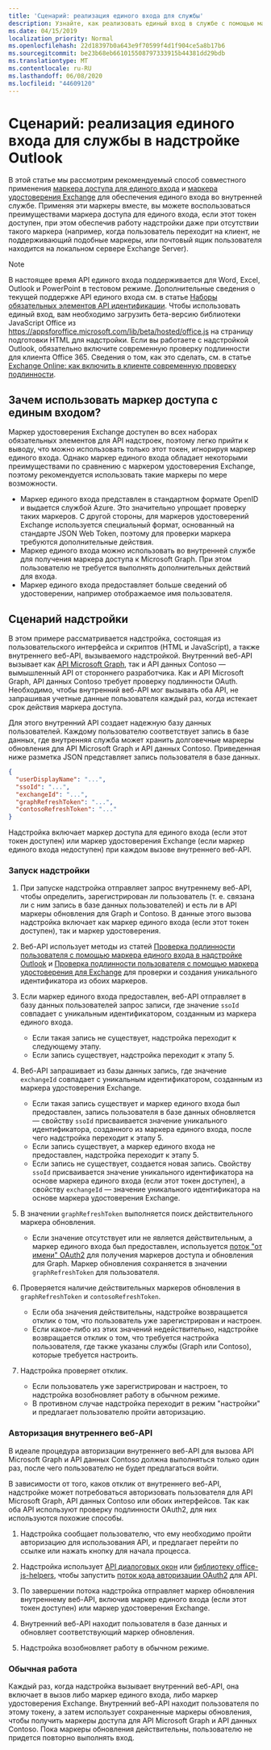 ```yaml
---
title: 'Сценарий: реализация единого входа для службы'
description: Узнайте, как реализовать единый вход в службе с помощью маркера единого входа и маркера удостоверения Exchange, предоставляемых надстройкой Outlook.
ms.date: 04/15/2019
localization_priority: Normal
ms.openlocfilehash: 22d18397b0a643e9f70599f4d1f904ce5a8b17b6
ms.sourcegitcommit: be23b68eb661015508797333915b44381dd29bdb
ms.translationtype: MT
ms.contentlocale: ru-RU
ms.lasthandoff: 06/08/2020
ms.locfileid: "44609120"
---
```

# <a name="scenario-implement-single-sign-on-to-your-service-in-an-outlook-add-in"></a>Сценарий: реализация единого входа для службы в надстройке Outlook

В этой статье мы рассмотрим рекомендуемый способ совместного применения [маркера доступа для единого входа](authenticate-a-user-with-an-sso-token.md) и [маркера удостоверения Exchange](authenticate-a-user-with-an-identity-token.md) для обеспечения единого входа во внутренней службе. Применяя эти маркеры вместе, вы можете воспользоваться преимуществами маркера доступа для единого входа, если этот токен доступен, при этом обеспечив работу надстройки даже при отсутствии такого маркера (например, когда пользователь переходит на клиент, не поддерживающий подобные маркеры, или почтовый ящик пользователя находится на локальном сервере Exchange Server).


> [!NOTE]
> В настоящее время API единого входа поддерживается для Word, Excel, Outlook и PowerPoint в тестовом режиме. Дополнительные сведения о текущей поддержке API единого входа см. в статье [Наборы обязательных элементов API идентификации](../reference/requirement-sets/identity-api-requirement-sets.md).
> Чтобы использовать единый вход, вам необходимо загрузить бета-версию библиотеки JavaScript Office из https://appsforoffice.microsoft.com/lib/beta/hosted/office.js на страницу подготовки HTML для надстройки.
> Если вы работаете с надстройкой Outlook, обязательно включите современную проверку подлинности для клиента Office 365. Сведения о том, как это сделать, см. в статье [Exchange Online: как включить в клиенте современную проверку подлинности](https://social.technet.microsoft.com/wiki/contents/articles/32711.exchange-online-how-to-enable-your-tenant-for-modern-authentication.aspx).


## <a name="why-use-the-sso-access-token"></a>Зачем использовать маркер доступа с единым входом?

Маркер удостоверения Exchange доступен во всех наборах обязательных элементов для API надстроек, поэтому легко прийти к выводу, что можно использовать только этот токен, игнорируя маркер единого входа. Однако маркер единого входа обладает некоторыми преимуществами по сравнению с маркером удостоверения Exchange, поэтому рекомендуется использовать такие маркеры по мере возможности.

- Маркер единого входа представлен в стандартном формате OpenID и выдается службой Azure. Это значительно упрощает проверку таких маркеров. С другой стороны, для маркеров удостоверений Exchange используется специальный формат, основанный на стандарте JSON Web Token, поэтому для проверки маркера требуются дополнительные действия.
- Маркер единого входа можно использовать во внутренней службе для получения маркера доступа к Microsoft Graph. При этом пользователю не требуется выполнять дополнительных действий для входа.
- Маркер единого входа предоставляет больше сведений об удостоверении, например отображаемое имя пользователя.

## <a name="add-in-scenario"></a>Сценарий надстройки

В этом примере рассматривается надстройка, состоящая из пользовательского интерфейса и скриптов (HTML и JavaScript), а также внутреннего веб-API, вызываемого надстройкой. Внутренний веб-API вызывает как [API Microsoft Graph](/graph/overview), так и API данных Contoso — вымышленный API от стороннего разработчика. Как и API Microsoft Graph, API данных Contoso требует проверку подлинности OAuth. Необходимо, чтобы внутренний веб-API мог вызывать оба API, не запрашивая учетные данные пользователя каждый раз, когда истекает срок действия маркера доступа.

Для этого внутренний API создает надежную базу данных пользователей. Каждому пользователю соответствует запись в базе данных, где внутренняя служба может хранить долговечные маркеры обновления для API Microsoft Graph и API данных Contoso. Приведенная ниже разметка JSON представляет запись пользователя в базе данных.

```JSON
{
  "userDisplayName": "...",
  "ssoId": "...",
  "exchangeId": "...",
  "graphRefreshToken": "...",
  "contosoRefreshToken": "..."
}
```

Надстройка включает маркер доступа для единого входа (если этот токен доступен) или маркер удостоверения Exchange (если маркер единого входа недоступен) при каждом вызове внутреннего веб-API.

### <a name="add-in-startup"></a>Запуск надстройки

1. При запуске надстройка отправляет запрос внутреннему веб-API, чтобы определить, зарегистрирован ли пользователь (т. е. связана ли с ним запись в базе данных пользователей) и есть ли в API маркеры обновления для Graph и Contoso. В данные этого вызова надстройка включает как маркер единого входа (если этот токен доступен), так и маркер удостоверения.

1. Веб-API использует методы из статей [Проверка подлинности пользователя с помощью маркера единого входа в надстройке Outlook](authenticate-a-user-with-an-sso-token.md) и [Проверка подлинности пользователя с помощью маркера удостоверения для Exchange](authenticate-a-user-with-an-identity-token.md) для проверки и создания уникального идентификатора из обоих маркеров.

1. Если маркер единого входа предоставлен, веб-API отправляет в базу данных пользователей запрос записи, где значение `ssoId` совпадает с уникальным идентификатором, созданным из маркера единого входа.
   - Если такая запись не существует, надстройка переходит к следующему этапу.
   - Если запись существует, надстройка переходит к этапу 5.

1. Веб-API запрашивает из базы данных запись, где значение `exchangeId` совпадает с уникальным идентификатором, созданным из маркера удостоверения Exchange.
   - Если такая запись существует и маркер единого входа был предоставлен, запись пользователя в базе данных обновляется — свойству `ssoId` присваивается значение уникального идентификатора, созданного из маркера единого входа, после чего надстройка переходит к этапу 5.
   - Если запись существует, а маркер единого входа не предоставлен, надстройка переходит к этапу 5.
   - Если запись не существует, создается новая запись. Свойству `ssoId` присваивается значение уникального идентификатора на основе маркера единого входа (если этот токен доступен), а свойству `exchangeId` — значение уникального идентификатора на основе маркера удостоверения Exchange.

1. В значении `graphRefreshToken` выполняется поиск действительного маркера обновления.
   - Если значение отсутствует или не является действительным, а маркер единого входа был предоставлен, используется [поток "от имени" OAuth2](/azure/active-directory/develop/active-directory-v2-protocols-oauth-on-behalf-of) для получения маркеров доступа и обновления для Graph. Маркер обновления сохраняется в значении `graphRefreshToken` для пользователя.

1. Проверяется наличие действительных маркеров обновления в `graphRefreshToken` и `contosoRefreshToken`.
   - Если оба значения действительны, надстройке возвращается отклик о том, что пользователь уже зарегистрирован и настроен.
   - Если какое-либо из этих значений недействительно, надстройке возвращается отклик о том, что требуется настройка пользователя, где также указаны службы (Graph или Contoso), которые требуется настроить.

1. Надстройка проверяет отклик.
   - Если пользователь уже зарегистрирован и настроен, то надстройка возобновляет работу в обычном режиме.
   - В противном случае надстройка переходит в режим "настройки" и предлагает пользователю пройти авторизацию.

### <a name="authorize-the-backend-web-api"></a>Авторизация внутреннего веб-API

В идеале процедура авторизации внутреннего веб-API для вызова API Microsoft Graph и API данных Contoso должна выполняться только один раз, после чего пользователю не будет предлагаться войти.

В зависимости от того, каков отклик от внутреннего веб-API, надстройке может потребоваться авторизовать пользователя для API Microsoft Graph, API данных Contoso или обоих интерфейсов. Так как оба API используют проверку подлинности OAuth2, для них используются похожие способы.

1. Надстройка сообщает пользователю, что ему необходимо пройти авторизацию для использования API, и предлагает перейти по ссылке или нажать кнопку для начала процесса.

1. Надстройка использует [API диалоговых окон](/javascript/api/office/office.ui#displaydialogasync-startaddress--options--callback-) или [библиотеку office-js-helpers](https://github.com/OfficeDev/office-js-helpers), чтобы запустить [поток кода авторизации OAuth2](/azure/active-directory/develop/active-directory-protocols-oauth-code) для API.

1. По завершении потока надстройка отправляет маркер обновления внутреннему веб-API, включив маркер единого входа (если этот токен доступен) или маркер удостоверения Exchange.

1. Внутренний веб-API находит пользователя в базе данных и обновляет соответствующий маркер обновления.

1. Надстройка возобновляет работу в обычном режиме.

### <a name="normal-operation"></a>Обычная работа

Каждый раз, когда надстройка вызывает внутренний веб-API, она включает в вызов либо маркер единого входа, либо маркер удостоверения Exchange. Внутренний веб-API находит пользователя по этому токену, а затем использует сохраненные маркеры обновления, чтобы получить маркеры доступа для API Microsoft Graph и API данных Contoso. Пока маркеры обновления действительны, пользователю не придется повторно выполнять вход.
